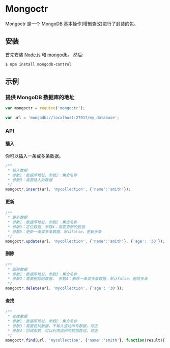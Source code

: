 # Mongoctr

Mongoctr 是一个 MongoDB 基本操作(增删查改)进行了封装的包。

## 安装
首先安装 [Node.js](https://nodejs.org/en/) 和 [mongodb](https://www.mongodb.com/download-center)。 然后:
```sh
$ npm install mongodb-control
```
## 示例

### 提供 MongoDB 数据库的地址
```js
var mongoctr = require('mongoctr');
 
var url = 'mongodb://localhost:27017/my_database';
```
### API
#### 插入
你可以插入一条或多条数据。
```js
/**
 * 插入数据
 * 参数1：数据库地址，参数2：集合名称
 * 参数3：需要插入的数据
 */
mongoctr.insert(url, 'mycollection', {'name':'smith'});
```

#### 更新
```js
/**
 * 更新数据
 * 参数1：数据库地址，参数2：集合名称
 * 参数3：定位数据，参数4：需要更新的数据
 * 参数5：更新一条或多条数据，默认false，更新多条
 */
mongoctr.update(url, 'mycollection', {'name':'smith'}, {'age': '30'});
```

#### 删除
```js
/**
 * 删除数据
 * 参数1：数据库地址，参数2：集合名称
 * 参数3：需要删除的数据， 参数4：删除一条或多条数据，默认false，删除多条
 */
mongoctr.delete(url, 'mycollection', {'age': '30'});
```

#### 查找
```js
/**
 * 查找数据
 * 参数1：数据库地址，参数2：集合名称
 * 参数3：需要查找数据，不输入查找所有数据，可选
 * 参数4：回调函数，可以利用返回的数据数组。可选
 */
mongoctr.find(url, 'mycollection', {'name':'smith'}, function(result){...});
```